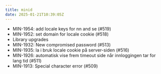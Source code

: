 ```yaml
---
title: minid
date: 2025-01-21T10:39:05Z
---
```

- MIN-1954: add locale keys for nn and se (#519)
- MIN-1952: set domain for locale cookie (#518)
- Library upgrades
- MIN-1932: New compromised password (#513)
- MIN-1935: la i bruk locale cookie på server-siden (#516)
- MIN-1926: automatisk vise frem timeout side når innloggingen tar for lang tid (#511)
- MIN-1913: Special character error (#509)

